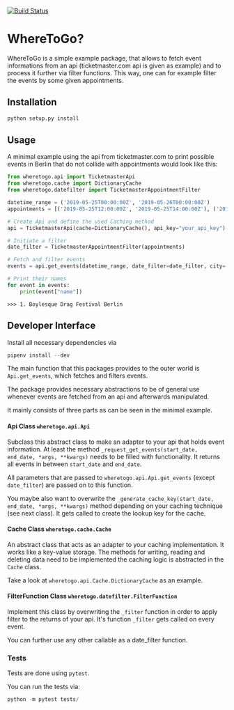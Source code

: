 [![Build Status](https://travis-ci.org/maqnius/wheretogo.svg?branch=master)](https://travis-ci.org/maqnius/wheretogo)

# WhereToGo?
WhereToGo is a simple example package, that allows to fetch event informations
from an api (ticketmaster.com api is given as example) and to process it further 
via filter functions. This way, one can for example filter the events by some 
given appointments.

## Installation
```python
python setup.py install
```

## Usage
A minimal example using the api from ticketmaster.com to print possible events in Berlin
that do not collide with appointments would look like this:
```python
from wheretogo.api import TicketmasterApi
from wheretogo.cache import DictionaryCache
from wheretogo.datefilter import TicketmasterAppointmentFilter

datetime_range = ('2019-05-25T00:00:00Z', '2019-05-26T00:00:00Z')
appointments = [('2019-05-25T12:00:00Z', '2019-05-25T14:00:00Z'), ('2019-05-25T19:00:00Z', '2019-05-25T21:00:00Z')]

# Create Api and define the used Caching method
api = TicketmasterApi(cache=DictionaryCache(), api_key="your_api_key")

# Initiate a filter
date_filter = TicketmasterAppointmentFilter(appointments)

# Fetch and filter events
events = api.get_events(datetime_range, date_filter=date_filter, city=["Berlin"])

# Print their names
for event in events:
    print(event["name"])

```
```
>>> 1. Boylesque Drag Festival Berlin
```

## Developer Interface
Install all necessary dependencies via

```python
pipenv install --dev
```

The main function that this packages provides to the outer world is `Api.get_events`, which
fetches and filters events.

The package provides necessary abstractions to be of general use whenever events are fetched from an api
and afterwards manipulated.

It mainly consists of three parts as can be seen in the minimal example.

#### Api Class `wheretogo.api.Api`
Subclass this abstract class to make an adapter to your api that holds event information.
At least the method `_request_get_events(start_date, end_date, *args, **kwargs)` needs to 
be filled with functionality. It returns all events in between `start_date` and `end_date`.

All parameters that are passed to `wheretogo.api.Api.get_events` (except `date_filter`) are
passed on to this function.

You maybe also want to overwrite the `_generate_cache_key(start_date, end_date, *args, **kwargs)` method
depending on your caching technique (see next class). It gets called to create the lookup key for the cache.

#### Cache Class `wheretogo.cache.Cache`
An abstract class that acts as an adapter to your caching implementation. It works
like a key-value storage. The methods for writing, reading and deleting data need to be implemented the
caching logic is abstracted in the `Cache` class.

Take a look at `wheretogo.api.Cache.DictionaryCache` as an example.

#### FilterFunction Class `wheretogo.datefilter.FilterFunction`
Implement this class by overwriting the `_filter` function in order to apply filter 
to the returns of your api. It's function `_filter` gets called on every event.

You can further use any other callable as a date_filter function.

### Tests
Tests are done using `pytest`.

You can run the tests via:

```python
python -m pytest tests/
```

